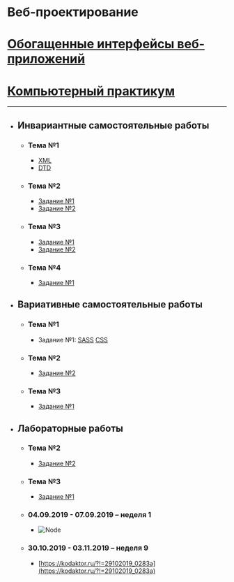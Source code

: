 # Веб-проектирование
# [Обогащенные интерфейсы веб-приложений](https://shekhovtcovae.github.io/web-portfolio/web2)
# [Компьютерный практикум](https://shekhovtcovae.github.io/web-portfolio/cp)
***
- ## Инвариантные самостоятельные работы
    - ### Тема №1
        - [XML](https://github.com/ShekhovtcovaE/web-portfolio/blob/master/web1/portfolio.xml)
        - [DTD](https://github.com/ShekhovtcovaE/web-portfolio/blob/master/web1/doc.dtd)
    - ### Тема №2
        - [Задание №1](https://github.com/ShekhovtcovaE/web-portfolio/blob/master/images/npmyarn.jpg)
        - [Задание №2](https://kodaktor.ru/9edb3a9)
    - ### Тема №3
        - [Задание №1](https://kodaktor.ru/9edb3a9_abf94)
        - [Задание №2](https://kodaktor.ru/9edb3a9_e3084)
    - ### Тема №4
        - [Задание №1](https://github.com/ShekhovtcovaE/web-portfolio/raw/master/images/nuclide.png)
        
- ## Вариативные самостоятельные работы
    - ### Тема №1
        - Задание №1: [SASS](https://github.com/ShekhovtcovaE/web-portfolio/blob/master/web1/sc.scss) [CSS](https://github.com/ShekhovtcovaE/web-portfolio/blob/master/web1/cs.css)
    - ### Тема №2
        - [Задание №2](https://docs.google.com/presentation/d/1AIRYkj0B7VRdltxhpH6Uy42l6gjkLVOIyrfJA88kd4w/edit?usp=sharing)
    - ### Тема №3
        - [Задание №1](https://kodaktor.ru/g/9edb3a9_efd01)
- ## Лабораторные работы
    - ### Тема №2
        - [Задание №2](https://kodaktor.ru/click_bdcf1)
    - ### Тема №3
        - [Задание №1](https://kodaktor.ru/9edb3a9_abf94)
    - ### 04.09.2019 - 07.09.2019 – неделя 1
        - ![Node](https://github.com/ShekhovtcovaE/web-portfolio/raw/master/images/node.png)

    - ### 30.10.2019 - 03.11.2019 – неделя 9
        - [https://kodaktor.ru/?!=29102019_0283a](https://kodaktor.ru/?!=29102019_0283a)
